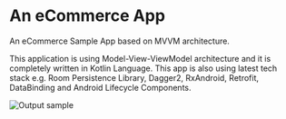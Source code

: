 # An eCommerce App
An eCommerce Sample App based on MVVM architecture.

This application is using Model-View-ViewModel architecture and it is completely written in Kotlin Language. 
This app is also using latest tech stack e.g. Room Persistence Library, Dagger2, RxAndroid, Retrofit, DataBinding and Android Lifecycle Components. 

![Output sample](https://gifs.com/embed/GvkyML)

